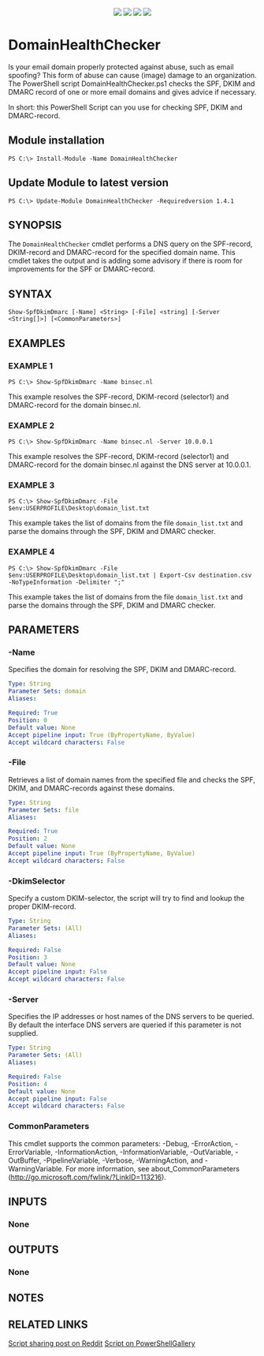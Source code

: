 <p align="center">
  <a href="https://www.powershellgallery.com/packages/DomainHealthChecker/"><img src="https://img.shields.io/powershellgallery/v/DomainHealthChecker"></a>
  <a href="https://www.powershellgallery.com/packages/DomainHealthChecker/"><img src="https://img.shields.io/badge/platform-windows-green"></a>
  <a href="https://www.powershellgallery.com/packages/DomainHealthChecker/"><img src="https://img.shields.io/github/languages/code-size/t13nn3s/domainhealthchecker"></a>
  <a href="https://www.powershellgallery.com/packages/DomainHealthChecker/"><img src="https://img.shields.io/powershellgallery/dt/DomainHealthChecker"></a>
</p>

<p align="center">
  </p>
  
# DomainHealthChecker
Is your email domain properly protected against abuse, such as email spoofing? This form of abuse can cause (image) damage to an organization. The PowerShell script DomainHealthChecker.ps1 checks the SPF, DKIM and DMARC record of one or more email domains and gives advice if necessary. 

In short: this PowerShell Script can you use for checking SPF, DKIM and DMARC-record.

## Module installation

```
PS C:\> Install-Module -Name DomainHealthChecker
```

## Update Module to latest version

```
PS C:\> Update-Module DomainHealthChecker -Requiredversion 1.4.1
```

## SYNOPSIS
The `DomainHealthChecker` cmdlet performs a DNS query on the SPF-record, DKIM-record and DMARC-record for the specified domain name. This cmdlet takes the output and is adding some advisory if there is room for improvements for the SPF or DMARC-record.

## SYNTAX

```
Show-SpfDkimDmarc [-Name] <String> [-File] <string] [-Server <String[]>] [<CommonParameters>]
```
## EXAMPLES

### EXAMPLE 1
```
PS C:\> Show-SpfDkimDmarc -Name binsec.nl
```
This example resolves the SPF-record, DKIM-record (selector1) and DMARC-record for the domain binsec.nl.

### EXAMPLE 2
```
PS C:\> Show-SpfDkimDmarc -Name binsec.nl -Server 10.0.0.1
```
This example resolves the SPF-record, DKIM-record (selector1) and DMARC-record for the domain binsec.nl against the DNS server at 10.0.0.1.

### EXAMPLE 3
```
PS C:\> Show-SpfDkimDmarc -File $env:USERPROFILE\Desktop\domain_list.txt
```

This example takes the list of domains from the file `domain_list.txt` and parse the domains through the SPF, DKIM and DMARC checker. 

### EXAMPLE 4
```
PS C:\> Show-SpfDkimDmarc -File $env:USERPROFILE\Desktop\domain_list.txt | Export-Csv destination.csv -NoTypeInformation -Delimiter ";"
```

This example takes the list of domains from the file `domain_list.txt` and parse the domains through the SPF, DKIM and DMARC checker. 

## PARAMETERS


### -Name
Specifies the domain for resolving the SPF, DKIM and DMARC-record.

```yaml
Type: String
Parameter Sets: domain
Aliases: 

Required: True
Position: 0
Default value: None
Accept pipeline input: True (ByPropertyName, ByValue)
Accept wildcard characters: False
```
### -File
Retrieves a list of domain names from the specified file and checks the SPF, DKIM, and DMARC-records against these domains.

```yaml
Type: String
Parameter Sets: file
Aliases: 

Required: True
Position: 2
Default value: None
Accept pipeline input: True (ByPropertyName, ByValue)
Accept wildcard characters: False
```

### -DkimSelector
Specify a custom DKIM-selector, the script will try to find and lookup the proper DKIM-record.

```yaml
Type: String
Parameter Sets: (All)
Aliases: 

Required: False
Position: 3
Default value: None
Accept pipeline input: False
Accept wildcard characters: False
```

### -Server
Specifies the IP addresses or host names of the DNS servers to be queried.
By default the interface DNS servers are queried if this parameter is not supplied.

```yaml
Type: String
Parameter Sets: (All)
Aliases: 

Required: False
Position: 4
Default value: None
Accept pipeline input: False
Accept wildcard characters: False
```

### CommonParameters
This cmdlet supports the common parameters: -Debug, -ErrorAction, -ErrorVariable, -InformationAction, -InformationVariable, -OutVariable, -OutBuffer, -PipelineVariable, -Verbose, -WarningAction, and -WarningVariable. For more information, see about_CommonParameters (http://go.microsoft.com/fwlink/?LinkID=113216).

## INPUTS

### None

## OUTPUTS

### None

## NOTES

## RELATED LINKS

[Script sharing post on Reddit](https://www.reddit.com/r/PowerShell/comments/occgr2/powershell_script_for_checking_spf_dkim_and_dmarc/)
[Script on PowerShellGallery](https://www.powershellgallery.com/packages/DomainHealthChecker/)
